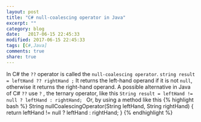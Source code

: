 ```yaml
--- 
layout: post
title: "C# null-coalescing operator in Java"
excerpt: ""
category: blog
date:   2017-06-15 22:45:33
modified: 2017-06-15 22:45:33
tags: [C#,Java]
comments: true
share: true
---
```

In C# the `??` operator is called the `null-coalescing operator`. 
`string result = leftHand ?? rightHand ;`
It returns the left-hand operand if it is not `null`, otherwise it returns the right-hand operand.
A possible alternative in Java of C# `??` use `?` , the ternary operator, like this
`String result = leftHand != null ? leftHand : rightHand; `
Or, by using a method like this
{% highlight bash %}
String nullCoalescingOperator(String leftHand, String rightHand) {
    return leftHand != null ? leftHand : rightHand;
}
{% endhighlight %}